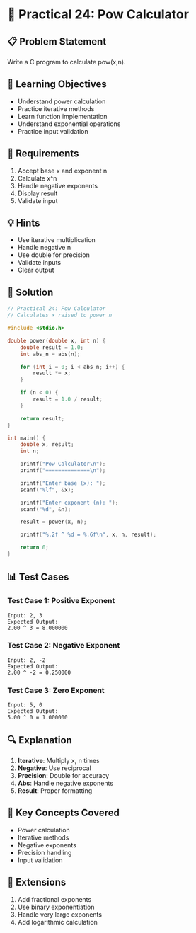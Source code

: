 # 🎯 Practical 24: Pow Calculator

## 📋 Problem Statement

Write a C program to calculate pow(x,n).

## 🎯 Learning Objectives

- Understand power calculation
- Practice iterative methods
- Learn function implementation
- Understand exponential operations
- Practice input validation

## 📝 Requirements

1. Accept base x and exponent n
2. Calculate x^n
3. Handle negative exponents
4. Display result
5. Validate input

## 💡 Hints

- Use iterative multiplication
- Handle negative n
- Use double for precision
- Validate inputs
- Clear output

## 🔧 Solution

```c
// Practical 24: Pow Calculator
// Calculates x raised to power n

#include <stdio.h>

double power(double x, int n) {
    double result = 1.0;
    int abs_n = abs(n);

    for (int i = 0; i < abs_n; i++) {
        result *= x;
    }

    if (n < 0) {
        result = 1.0 / result;
    }

    return result;
}

int main() {
    double x, result;
    int n;

    printf("Pow Calculator\n");
    printf("==============\n");

    printf("Enter base (x): ");
    scanf("%lf", &x);

    printf("Enter exponent (n): ");
    scanf("%d", &n);

    result = power(x, n);

    printf("%.2f ^ %d = %.6f\n", x, n, result);

    return 0;
}
```

## 📊 Test Cases

### Test Case 1: Positive Exponent
```
Input: 2, 3
Expected Output:
2.00 ^ 3 = 8.000000
```

### Test Case 2: Negative Exponent
```
Input: 2, -2
Expected Output:
2.00 ^ -2 = 0.250000
```

### Test Case 3: Zero Exponent
```
Input: 5, 0
Expected Output:
5.00 ^ 0 = 1.000000
```

## 🔍 Explanation

1. **Iterative**: Multiply x, n times
2. **Negative**: Use reciprocal
3. **Precision**: Double for accuracy
4. **Abs**: Handle negative exponents
5. **Result**: Proper formatting

## 🎯 Key Concepts Covered

- Power calculation
- Iterative methods
- Negative exponents
- Precision handling
- Input validation

## 🚀 Extensions

1. Add fractional exponents
2. Use binary exponentiation
3. Handle very large exponents
4. Add logarithmic calculation